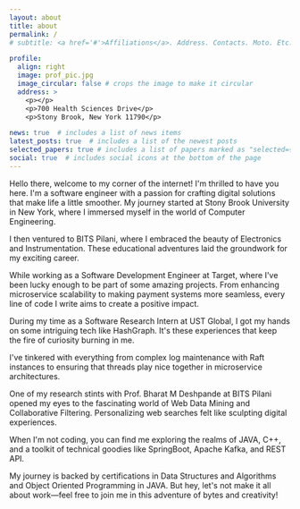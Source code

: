 ```yaml
---
layout: about
title: about
permalink: /
# subtitle: <a href='#'>Affiliations</a>. Address. Contacts. Moto. Etc.

profile:
  align: right
  image: prof_pic.jpg
  image_circular: false # crops the image to make it circular
  address: >
    <p></p>
    <p>700 Health Sciences Drive</p>
    <p>Stony Brook, New York 11790</p>

news: true  # includes a list of news items
latest_posts: true  # includes a list of the newest posts
selected_papers: true # includes a list of papers marked as "selected={true}"
social: true  # includes social icons at the bottom of the page
---
```


Hello there, welcome to my corner of the internet! I'm thrilled to have you here. I'm a software engineer with a passion for crafting digital solutions that make life a little smoother. My journey started at Stony Brook University in New York, where I immersed myself in the world of Computer Engineering.

I then ventured to BITS Pilani, where I embraced the beauty of Electronics and Instrumentation. These educational adventures laid the groundwork for my exciting career.

While working as a Software Development Engineer at Target, where I've been lucky enough to be part of some amazing projects. From enhancing microservice scalability to making payment systems more seamless, every line of code I write aims to create a positive impact.

During my time as a Software Research Intern at UST Global, I got my hands on some intriguing tech like HashGraph. It's these experiences that keep the fire of curiosity burning in me.

I've tinkered with everything from complex log maintenance with Raft instances to ensuring that threads play nice together in microservice architectures.

One of my research stints with Prof. Bharat M Deshpande at BITS Pilani opened my eyes to the fascinating world of Web Data Mining and Collaborative Filtering. Personalizing web searches felt like sculpting digital experiences.

When I'm not coding, you can find me exploring the realms of JAVA, C++, and a toolkit of technical goodies like SpringBoot, Apache Kafka, and REST API.

My journey is backed by certifications in Data Structures and Algorithms and Object Oriented Programming in JAVA. But hey, let's not make it all about work—feel free to join me in this adventure of bytes and creativity!

<!-- Write your biography here. Tell the world about yourself. Link to your favorite [subreddit](http://reddit.com). You can put a picture in, too. The code is already in, just name your picture `prof_pic.jpg` and put it in the `img/` folder.

Put your address / P.O. box / other info right below your picture. You can also disable any of these elements by editing `profile` property of the YAML header of your `_pages/about.md`. Edit `_bibliography/papers.bib` and Jekyll will render your [publications page](/al-folio/publications/) automatically.

Link to your social media connections, too. This theme is set up to use [Font Awesome icons](http://fortawesome.github.io/Font-Awesome/) and [Academicons](https://jpswalsh.github.io/academicons/), like the ones below. Add your Facebook, Twitter, LinkedIn, Google Scholar, or just disable all of them. -->
